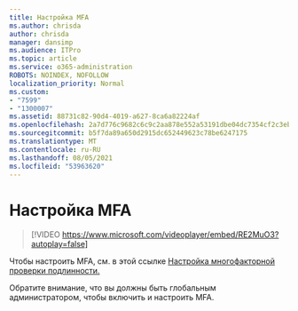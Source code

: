 ```yaml
---
title: Настройка MFA
ms.author: chrisda
author: chrisda
manager: dansimp
ms.audience: ITPro
ms.topic: article
ms.service: o365-administration
ROBOTS: NOINDEX, NOFOLLOW
localization_priority: Normal
ms.custom:
- "7599"
- "1300007"
ms.assetid: 88731c82-90d4-4019-a627-8ca6a82224af
ms.openlocfilehash: 2a7d776c9682c6c9c2aa878e552a53191dbe04dc7354cf2c3ebb9600f1fe399c
ms.sourcegitcommit: b5f7da89a650d2915dc652449623c78be6247175
ms.translationtype: MT
ms.contentlocale: ru-RU
ms.lasthandoff: 08/05/2021
ms.locfileid: "53963620"
---
```

# <a name="configure-mfa"></a>Настройка MFA

> [!VIDEO https://www.microsoft.com/videoplayer/embed/RE2MuO3?autoplay=false]

Чтобы настроить MFA, см. в этой ссылке [Настройка многофакторной проверки подлинности.](https://docs.microsoft.com/microsoft-365/admin/security-and-compliance/set-up-multi-factor-authentication)

Обратите внимание, что вы должны быть глобальным администратором, чтобы включить и настроить MFA.
